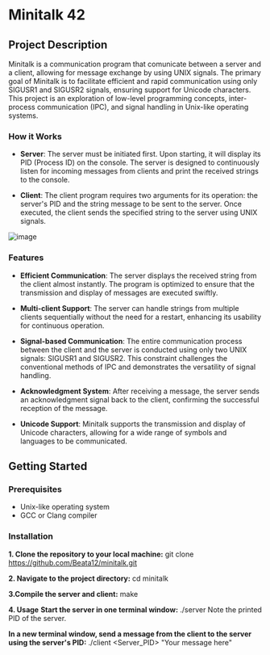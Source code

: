 # Minitalk 42

## Project Description

Minitalk is a communication program that comunicate between a server and a client, allowing for message exchange by using UNIX signals. The primary goal of Minitalk is to facilitate efficient and rapid communication using only SIGUSR1 and SIGUSR2 signals, ensuring support for Unicode characters. This project is an exploration of low-level programming concepts, inter-process communication (IPC), and signal handling in Unix-like operating systems.

### How it Works

- **Server**: The server must be initiated first. Upon starting, it will display its PID (Process ID) on the console. The server is designed to continuously listen for incoming messages from clients and print the received strings to the console.

- **Client**: The client program requires two arguments for its operation: the server's PID and the string message to be sent to the server. Once executed, the client sends the specified string to the server using UNIX signals.


![image](https://github.com/Beata12/minitalk/assets/38575612/03ea59e9-13d5-4a70-808c-37d75103bd45)


### Features

- **Efficient Communication**: The server displays the received string from the client almost instantly. The program is optimized to ensure that the transmission and display of messages are executed swiftly.

- **Multi-client Support**: The server can handle strings from multiple clients sequentially without the need for a restart, enhancing its usability for continuous operation.

- **Signal-based Communication**: The entire communication process between the client and the server is conducted using only two UNIX signals: SIGUSR1 and SIGUSR2. This constraint challenges the conventional methods of IPC and demonstrates the versatility of signal handling.

- **Acknowledgment System**: After receiving a message, the server sends an acknowledgment signal back to the client, confirming the successful reception of the message.

- **Unicode Support**: Minitalk supports the transmission and display of Unicode characters, allowing for a wide range of symbols and languages to be communicated.

## Getting Started

### Prerequisites

- Unix-like operating system
- GCC or Clang compiler

### Installation

**1. Clone the repository to your local machine:**
git clone https://github.com/Beata12/minitalk.git

**2. Navigate to the project directory:**
cd minitalk

**3.Compile the server and client:**
make

**4. Usage**
**Start the server in one terminal window:**
./server
Note the printed PID of the server.

**In a new terminal window, send a message from the client to the server using the server's PID:**
./client <Server_PID> "Your message here"
